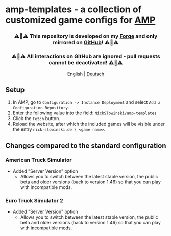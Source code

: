 # amp-templates - a collection of customized game configs for [AMP](https://cubecoders.com/AMP)

<h3 align="center">⚠️🚨⚠️ This repository is developed on my <a href="https://forge.nick-slowinski.de/nickslowinski/amp-templates">Forge</a> and only mirrored on <a href="https://github.com/NickSlowinski/amp-templates/">GitHub</a>! ⚠️🚨⚠️</h3>
<h3 align="center">⚠️🚨⚠️ All interactions on GitHub are ignored - pull requests cannot be deactivated! ⚠️🚨⚠️</h3>
<p align="center">English | <a href="./README.de.md">Deutsch</a></p>

## Setup

1. In AMP, go to `Configuration -> Instance Deployment` and select `Add a Configuration Repository`.
2. Enter the following value into the field: `NickSlowinski/amp-templates`
3. Click the `Fetch` button.
4. Reload the website, after which the included games will be visible under the entry `nick-slowinski.de \ <game name>`.

## Changes compared to the standard configuration

### American Truck Simulator
- Added "Server Version" option
    - Allows you to switch between the latest stable version, the public beta and older versions (back to version 1.46) so that you can play with incompatible mods.

### Euro Truck Simulator 2
- Added "Server Version" option
    - Allows you to switch between the latest stable version, the public beta and older versions (back to version 1.46) so that you can play with incompatible mods.